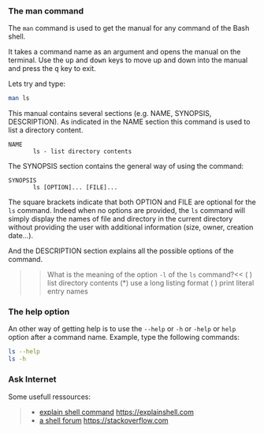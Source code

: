 
### The man command
The `man` command is used to get the manual for any command of the Bash shell.

It takes a command name as an argument and opens the manual on the terminal. 
Use the <kbd>up</kbd> and <kbd>down</kbd> keys to move up and down into the manual and press the <kbd>q</kbd> key to exit.

Lets try and type:

```bash
man ls
```

This manual contains several sections (e.g. NAME, SYNOPSIS, DESCRIPTION). 
As indicated in the NAME section this command is used to list a directory content. 

```
NAME
       ls - list directory contents
```

The SYNOPSIS section contains the general way of using the command:

```
SYNOPSIS
       ls [OPTION]... [FILE]...
```

The square brackets indicate that both OPTION and FILE are optional for the `ls` command. 
Indeed when no options are provided, the `ls` command will simply display the names of file and directory in the current directory without providing the user with additional information (size, owner, creation date...). 

And the DESCRIPTION section explains all the possible options of the command.

>>What is the meaning of the option `-l` of the `ls` command?<<
( ) list directory contents
(*) use a long listing format
( ) print literal entry names


### The help option
An other way of getting help is to use the `--help` or `-h` or `-help` or `help` option after a command name.
Example, type the following commands:

```bash
ls --help
ls -h
```

### Ask Internet

Some usefull ressources:
> - [explain shell command](https://explainshell.com) https://explainshell.com
> - [a shell forum](https://stackoverflow.com) https://stackoverflow.com


